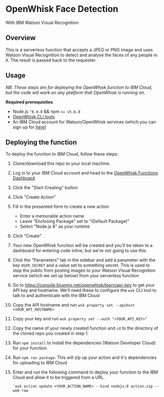 # OpenWhisk Face Detection
With IBM Watson Visual Recognition

## Overview

This is a serverless function that accepts a JPEG or PNG image and uses Watson Visual Recognition to detect and analyse the faces of any people in it. The result is passed back to the requester.

## Usage
_NB: These steps are for deploying the OpenWhisk function to IBM Cloud, but the code will work on any platform that OpenWhisk is running on._

**Required prerequisites**
    
- Node.js `^8.8.0` && npm `>= v5.6.0`
- [OpenWhisk CLI tools](https://github.com/apache/incubator-openwhisk-cli/releases)
- An IBM Cloud account for Watson/OpenWhisk services (which you can sign up for  [here](https://console.bluemix.net/registration/))

## Deploying the function

To deploy the function to IBM Cloud, follow these steps:

1) Clone/download this repo to your local machine.
2) Log in to your IBM Cloud account and head to the [OpenWhisk Functions Dashboard](https://console.bluemix.net/openwhisk)
3) Click the "Start Creating" button
4) Click "Create Action"
5) Fill in the presented form to create a new action
    - Enter a memorable action name
    - Leave "Enclosing Package" set to "(Default Package)"
    - Select "Node.js 8" as your runtime
6) Click "Create"
7) Your new OpenWhisk function will be created and you'll be taken to a dashboard for entering code inline, but we're not going to use this. 
8) Click the "Parameters" tab in the sidebar and add a parameter with the key `USER_SECRET` and a value set to something secret. This is used to stop the public from posting images to your Watson Visual Recognition service (which we set up below) from your serverless function
9) Go to https://console.bluemix.net/openwhisk/learn/api-key to get your API key and hostname. We'll need these to configure the `wsk` CLI tool to talk to and authenticate with the IBM Cloud
10) Copy the API hostname and run `wsk property set --apihost <YOUR_API_HOSTNAME>`
11) Copy your key and run `wsk property set --auth "<YOUR_API_KEY>"`
12) Copy the name of your newly created function and `cd` to the directory of the cloned repo you created in step 1.
13) Run `npm install` to install the dependencies (Watson Developer Cloud) for your function.
14) Run `npm run package`. This will zip up your action and it's dependencies for uploading to IBM Cloud
15) Enter and run the following command to deploy your function to the IBM Cloud and allow it to be triggered from a URL.

        `wsk action update <YOUR_ACTION_NAME> --kind nodejs:8 action.zip --web raw